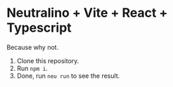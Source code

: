 # Neutralino + Vite + React + Typescript
Because why not.

1. Clone this repository.
2. Run `npm i`.
3. Done, run `neu run` to see the result.